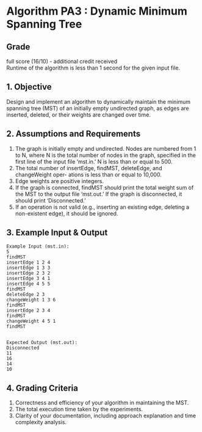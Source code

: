 # Algorithm PA3 : Dynamic Minimum Spanning Tree

## Grade
full score (16/10) - additional credit received  
Runtime of the algorithm is less than 1 second for the given input file.

## 1. Objective
Design and implement an algorithm to dynamically maintain the minimum spanning tree (MST) of an initially empty undirected graph, as edges are inserted, deleted, or their weights are changed over time.

## 2. Assumptions and Requirements
1. The graph is initially empty and undirected. Nodes are numbered from 1 to N, where N is the total number of nodes in the graph, specified in the first line of the input file ‘mst.in.’ N is less than or equal to 500.
2. The total number of insertEdge, findMST, deleteEdge, and changeWeight oper- ations is less than or equal to 10,000.
3. Edge weights are positive integers.
4. If the graph is connected, findMST should print the total weight sum of the MST to the output file ‘mst.out.’ If the graph is disconnected, it should print ‘Disconnected.’
5. If an operation is not valid (e.g., inserting an existing edge, deleting a non-existent edge), it should be ignored.

## 3. Example Input & Output
```
Example Input (mst.in):
5
findMST
insertEdge 1 2 4
insertEdge 1 3 3
insertEdge 2 3 2
insertEdge 3 4 1
insertEdge 4 5 5
findMST
deleteEdge 2 3
changeWeight 1 3 6
findMST
insertEdge 2 3 4
findMST
changeWeight 4 5 1
findMST


Expected Output (mst.out):
Disconnected
11
16
14
10
```
## 4. Grading Criteria
1. Correctness and efficiency of your algorithm in maintaining the MST.
2. The total execution time taken by the experiments.
3. Clarity of your documentation, including approach explanation and time complexity analysis.
